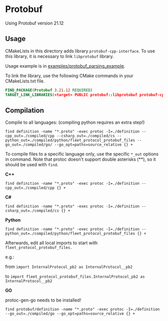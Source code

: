 # Protobuf

Using Protobuf version 21.12

## Usage

CMakeLists in this directory adds library `protobuf-cpp-interface`.
To use this library, it is necessary to link `libprotobuf` library.

Usage example is in [examples/protobuf_parsing_example](examples/protobuf_parsing_example).

To link the library, use the following CMake commands in your CMakeLists.txt file.

```cmake
FIND_PACKAGE(Protobuf 3.21.12 REQUIRED)
TARGET_LINK_LIBRARIES(<target> PUBLIC protobuf::libprotobuf protobuf-cpp-interface)
```

## Compilation

Compile to all languages: (compiling python requires an extra step!)

```
find definition -name "*.proto" -exec protoc -I=./definition --cpp_out=./compiled/cpp --csharp_out=./compiled/cs --python_out=./compiled/python/fleet_protocol_protobuf_files --go_out=./compiled/go/ --go_opt=paths=source_relative {} +
```

To compile files to a specific language only, use the specific `*_out` options in command.
Note that protoc doesn't support double asterisks (**), so it should be used with `find`.

**C++**

```
find definition -name "*.proto" -exec protoc -I=./definition --cpp_out=./compiled/cpp {} +
```

**C#**

```
find definition -name "*.proto" -exec protoc -I=./definition --csharp_out=./compiled/cs {} +
```

**Python**

```
find definition -name "*.proto" -exec protoc -I=./definition --python_out=./compiled/python/fleet_protocol_protobuf_files {} +
```

Afterwards, edit all local imports to start with `fleet_protocol_protobuf_files.`

e.g.:

from `import InternalProtocol_pb2 as InternalProtocol__pb2`

to `import fleet_protocol_protobuf_files.InternalProtocol_pb2 as InternalProtocol__pb2`

**GO**

protoc-gen-go needs to be installed!

```
find protobuf/definition -name "*.proto" -exec protoc -I=./definition --go_out=./compiled/go --go_opt=paths=source_relative {} +
```


